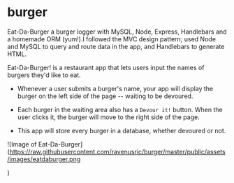 # burger
 Eat-Da-Burger a burger logger with MySQL, Node, Express, Handlebars and a homemade ORM (yum!).I followed the MVC design pattern; used Node and MySQL to query and route data in the app, and Handlebars to generate  HTML.
 
 Eat-Da-Burger! is a restaurant app that lets users input the names of burgers they'd like to eat.

* Whenever a user submits a burger's name, your app will display the burger on the left side of the page -- waiting to be devoured.

* Each burger in the waiting area also has a `Devour it!` button. When the user clicks it, the burger will move to the right side of the page.

* This app will store every burger in a database, whether devoured or not.


![Image of Eat-Da-Burger](https://raw.githubusercontent.com/ravenusric/burger/master/public/assets/images/eatdaburger.png

)
